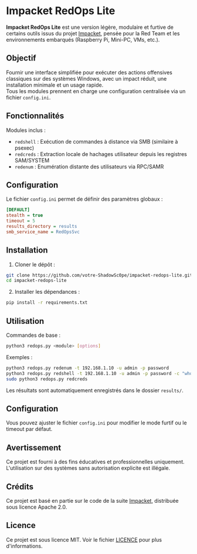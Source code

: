 # Impacket RedOps Lite

**Impacket RedOps Lite** est une version légère, modulaire et furtive de certains outils issus du projet [Impacket](https://github.com/fortra/impacket), pensée pour la Red Team et les environnements embarqués (Raspberry Pi, Mini-PC, VMs, etc.).

## Objectif

Fournir une interface simplifiée pour exécuter des actions offensives classiques sur des systèmes Windows, avec un impact réduit, une installation minimale et un usage rapide.  
Tous les modules prennent en charge une configuration centralisée via un fichier `config.ini`.

## Fonctionnalités

Modules inclus :

- `redshell` : Exécution de commandes à distance via SMB (similaire à psexec)
- `redcreds` : Extraction locale de hachages utilisateur depuis les registres SAM/SYSTEM
- `redenum` : Enumération distante des utilisateurs via RPC/SAMR

## Configuration

Le fichier `config.ini` permet de définir des paramètres globaux :

```ini
[DEFAULT]
stealth = true
timeout = 5
results_directory = results
smb_service_name = RedOpsSvc
```

## Installation

1. Cloner le dépôt :

```bash
git clone https://github.com/votre-ShadowSc0pe/impacket-redops-lite.git
cd impacket-redops-lite
```

2. Installer les dépendances :

```bash
pip install -r requirements.txt
```

## Utilisation

Commandes de base :

```bash
python3 redops.py <module> [options]
```

Exemples :

```bash
python3 redops.py redenum -t 192.168.1.10 -u admin -p password
python3 redops.py redshell -t 192.168.1.10 -u admin -p password -c "whoami"
sudo python3 redops.py redcreds
```

Les résultats sont automatiquement enregistrés dans le dossier `results/`.

## Configuration

Vous pouvez ajuster le fichier `config.ini` pour modifier le mode furtif ou le timeout par défaut.

## Avertissement

Ce projet est fourni à des fins éducatives et professionnelles uniquement.  
L'utilisation sur des systèmes sans autorisation explicite est illégale.

## Crédits

Ce projet est basé en partie sur le code de la suite [Impacket](https://github.com/fortra/impacket), distribuée sous licence Apache 2.0.

## Licence

Ce projet est sous licence MIT. Voir le fichier [LICENCE](/LICENSE) pour plus d'informations.